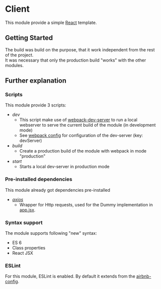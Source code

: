 # Client

This module provide a simple [React](https://github.com/facebook/react) template.

## Getting Started

The build was build on the purpose, that it work independent from the rest of the project.  
It was necessary that only the production build "works" with the other modules.

## Further explanation

### Scripts

This module provide 3 scripts:
* _dev_
    * This script make use of [webpack-dev-server](https://www.npmjs.com/package/webpack-dev-server) to run a local webserver to serve the current build of the module (in development mode)
    * See [webpack config](webpack.config.js) for configuration of the dev-server (key: devServer)
* _build_
    * Create a production build of the module with webpack in mode "production"
* _start_
    * Starts a local dev-server in production mode

### Pre-installed dependencies

This module already got dependencies pre-installed
* [_axios_](https://www.npmjs.com/package/axios)
    * Wrapper for Http requests, used for the Dummy implementation in [app.jsx](src/App.jsx).

### Syntax support

The module supports following "new" syntax:
* ES 6
* Class properties
* React JSX

### ESLint

For this module, ESLint is enabled. By default it extends from the [airbnb-config](https://www.npmjs.com/package/eslint-config-airbnb-base).
